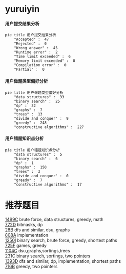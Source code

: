 # yuruiyin

<!-- tabs:start -->



#### **用户提交结果分析**

```mermaid
pie title 用户提交结果分析
    "Accepted" :  47
    "Rejected" :  0
    "Wrong answer" :  45
    "Runtime error" :  2
    "Time limit exceeded" :  6
    "Memory limit exceeded" :  0
    "Compilation error" :  0
    "Partial" :  0
```

#### **用户做题类型偏好分析**

```mermaid
pie title 用户做题类型偏好分析
    "data structures" :  33
    "binary search" :  25
    "dp" :  32
    "graphs" :  7
    "trees" :  13
    "divide and conquer" :  9
    "greedy" :  248
    "constructive algorithms" :  227
```
#### **用户错题知识点分析**

```mermaid
pie title 用户错题知识点分析
    "data structures" :  5
    "binary search" :  6
    "dp" :  1
    "graphs" :  150
    "trees" :  3
    "divide and conquer" :  0
    "greedy" :  7
    "constructive algorithms" :  17
```



<!-- tabs:end -->
# 推荐题目
[1499C](https://codeforces.com/contest/1499/problem/C)		brute force,
                        data structures,
                        greedy,
                        math		  
[772D](https://codeforces.com/contest/772/problem/D)		bitmasks,
                        dp		  
[28B](https://codeforces.com/contest/28/problem/B)		dfs and similar,
                        dsu,
                        graphs		  
[808A](https://codeforces.com/contest/808/problem/A)		implementation		  
[1250I](https://codeforces.com/contest/1250/problem/I)		binary search,
                        brute force,
                        greedy,
                        shortest paths		  
[725F](https://codeforces.com/contest/725/problem/F)		games,
                        greedy		  
[1104C](https://codeforces.com/contest/1104/problem/C)		dsu,graphs,sortings,trees		  
[231C](https://codeforces.com/contest/231/problem/C)		binary search,
                        sortings,
                        two pointers		  
[1393D](https://codeforces.com/contest/1393/problem/D)		dfs and similar,
                        dp,
                        implementation,
                        shortest paths		  
[716B](https://codeforces.com/contest/716/problem/B)		greedy,
                        two pointers		  
